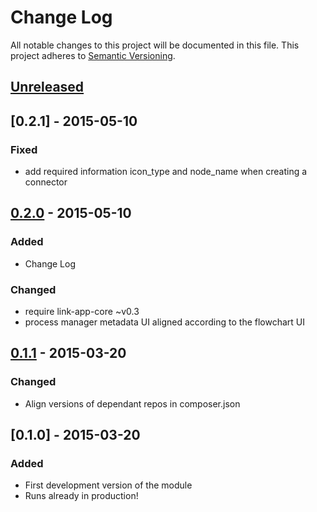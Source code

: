 # Change Log
All notable changes to this project will be documented in this file.
This project adheres to [Semantic Versioning](http://semver.org/).

## [Unreleased][unreleased]

## [0.2.1] - 2015-05-10
### Fixed
- add required information icon_type and node_name when creating a connector

## [0.2.0] - 2015-05-10
### Added
- Change Log

### Changed
- require link-app-core ~v0.3
- process manager metadata UI aligned according to the flowchart UI

## [0.1.1] - 2015-03-20
### Changed
- Align versions of dependant repos in composer.json

## [0.1.0] - 2015-03-20
### Added
- First development version of the module
- Runs already in production!

[unreleased]: https://github.com/prooph/link-sql-connector/compare/v0.2.1...HEAD
[0.2.0]: https://github.com/prooph/link-sql-connector/compare/v0.2.0...v0.2.1
[0.2.0]: https://github.com/prooph/link-sql-connector/compare/v0.1.1...v0.2.0
[0.1.1]: https://github.com/prooph/link-sql-connector/compare/v0.1...v0.1.1